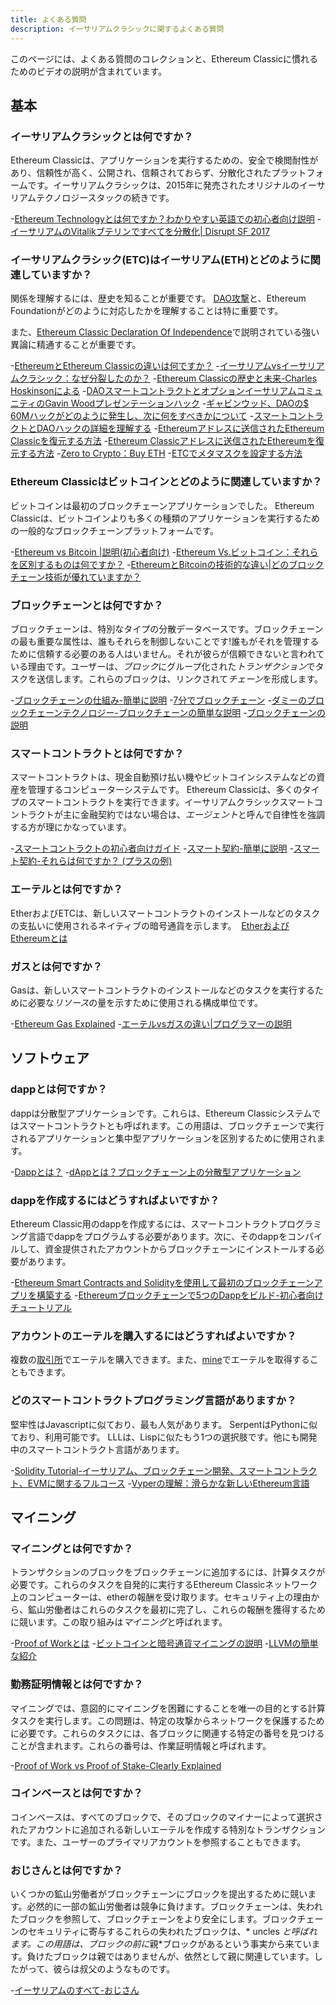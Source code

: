 ```yaml
---
title: よくある質問
description: イーサリアムクラシックに関するよくある質問
---
```


このページには、よくある質問のコレクションと、Ethereum Classicに慣れるためのビデオの説明が含まれています。

## 基本

### イーサリアムクラシックとは何ですか？

Ethereum Classicは、アプリケーションを実行するための、安全で検閲耐性があり、信頼性が高く、公開され、信頼されておらず、分散化されたプラットフォームです。イーサリアムクラシックは、2015年に発売されたオリジナルのイーサリアムテクノロジースタックの続きです。

-[Ethereum Technologyとは何ですか？わかりやすい英語での初心者向け説明](https://youtu.be/jxLkbJozKbY)
-[イーサリアムのVitalikブテリンですべてを分散化| Disrupt SF 2017](https://youtu.be/WSN5BaCzsbo)

### イーサリアムクラシック(ETC)はイーサリアム(ETH)とどのように関連していますか？

関係を理解するには、歴史を知ることが重要です。 [DAO攻撃](http://www.coindesk.com/understanding-dao-hack-journalists)と、Ethereum Foundationがどのように対応したかを理解することは特に重要です。

また、[Ethereum Classic Declaration Of Independence](/blog/2016-08-13-declaration-of-independence)で説明されている強い異論に精通することが重要です。

-[EthereumとEthereum Classicの違いは何ですか？](https://youtu.be/EaC6YwO_H0U)
-[イーサリアムvsイーサリアムクラシック：なぜ分裂したのか？](https://youtu.be/IOuEgLKqqjE)
-[Ethereum Classicの歴史と未来-Charles Hoskinsonによる](https://youtu.be/SQZB3pAhjP4)
-[DAOスマートコントラクトとオプションイーサリアムコミュニティのGavin Woodプレゼンテーションハック](https://youtu.be/KaOGtH7J0WE)
-[ギャビンウッド、DAOの$ 60Mハックがどのように発生し、次に何をすべきかについて](https://youtu.be/JzCGRtGyxvY)
-[スマートコントラクトとDAOハックの詳細を理解する](https://youtu.be/AfyB1VlnLNU)
-[Ethereumアドレスに送信されたEthereum Classicを復元する方法](https://medium.com/@nesterenkoi565/how-to-recover-ethereum-classic-sent-to-ethereum-address-691aca046f3e)
-[Ethereum Classicアドレスに送信されたEthereumを復元する方法](https://medium.com/@nesterenkoi565/how-to-recover-ethereum-sent-to-an-ethereum-classic-address-832d56a7d6d9)
-[Zero to Crypto：Buy ETH](https://www.mewtopia.com/zerotocrypto-buy-eth/)
-[ETCでメタマスクを設定する方法](https://youtu.be/BhVWWcwKKME)

### Ethereum Classicはビットコインとどのように関連していますか？

ビットコインは最初のブロックチェーンアプリケーションでした。 Ethereum Classicは、ビットコインよりも多くの種類のアプリケーションを実行するための一般的なブロックチェーンプラットフォームです。

-[Ethereum vs Bitcoin |説明(初心者向け)](https://youtu.be/d94l-_3B6dM)
-[Ethereum Vs.ビットコイン：それらを区別するものは何ですか？](https://youtu.be/0UBk1e5qnr4)
-[EthereumとBitcoinの技術的な違い|どのブロックチェーン技術が優れていますか？](https://youtu.be/fdWoNBt6CcY)

### ブロックチェーンとは何ですか？

ブロックチェーンは、特別なタイプの分散データベースです。ブロックチェーンの最も重要な属性は、誰もそれらを制御しないことです!誰もがそれを管理するために信頼する必要のある人はいません。それが彼らが信頼できないと言われている理由です。ユーザーは、*ブロック*にグループ化された*トランザクション*でタスクを送信します。これらのブロックは、リンクされて*チェーン*を形成します。

-[ブロックチェーンの仕組み-簡単に説明](https://youtu.be/SSo_EIwHSd4)
-[7分でブロックチェーン](https://youtu.be/yubzJw0uiE4)
-[ダミーのブロックチェーンテクノロジー-ブロックチェーンの簡単な説明](https://youtu.be/2yJqjTiwpxM)
-[ブロックチェーンの説明](https://youtu.be/QphJEO9ZX6s)

### スマートコントラクトとは何ですか？

スマートコントラクトは、現金自動預け払い機やビットコインシステムなどの資産を管理するコンピューターシステムです。 Ethereum Classicは、多くのタイプのスマートコントラクトを実行できます。イーサリアムクラシックスマートコントラクトが主に金融契約ではない場合は、*エージェント*と呼んで自律性を強調する方が理にかなっています。

-[スマートコントラクトの初心者向けガイド](https://youtu.be/RZXJMdAk5zk)
-[スマート契約-簡単に説明](https://youtu.be/ZE2HxTmxfrI)
-[スマート契約-それらは何ですか？ (プラスの例)](https://youtu.be/DhNyD8Cj0dg)

### エーテルとは何ですか？

EtherおよびETCは、新しいスマートコントラクトのインストールなどのタスクの支払いに使用されるネイティブの暗号通貨を示します。
 [EtherおよびEthereumとは](https://youtu.be/fjnovGRQrRE)

### ガスとは何ですか？

Gasは、新しいスマートコントラクトのインストールなどのタスクを実行するために必要な*リソース*の量を示すために使用される構成単位です。

-[Ethereum Gas Explained](https://youtu.be/hQ78FVSv-vs)
-[エーテルvsガスの違い|プログラマーの説明](https://youtu.be/cZ0rYWJzeow)

## ソフトウェア

### dappとは何ですか？

dappは分散型アプリケーションです。これらは、Ethereum Classicシステムではスマートコントラクトとも呼ばれます。この用語は、ブロックチェーンで実行されるアプリケーションと集中型アプリケーションを区別するために使用されます。

-[Dappとは？](https://youtu.be/CDQX8inMCt0)
-[dAppとは？ブロックチェーン上の分散型アプリケーション](https://youtu.be/F50OrwV6Uk8)

### dappを作成するにはどうすればよいですか？

Ethereum Classic用のdappを作成するには、スマートコントラクトプログラミング言語でdappをプログラムする必要があります。次に、そのdappをコンパイルして、資金提供されたアカウントからブロックチェーンにインストールする必要があります。

-[Ethereum Smart Contracts and Solidityを使用して最初のブロックチェーンアプリを構築する](https://youtu.be/coQ5dg8wM2o)
-[Ethereumブロックチェーンで5つのDappをビルド-初心者向けチュートリアル](https://youtu.be/8wMKq7HvbKw)

### アカウントのエーテルを購入するにはどうすればよいですか？

複数の[取引所](/ecosystem/exchanges)でエーテルを購入できます。また、[mine](/development/mining-resources)でエーテルを取得することもできます。

### どのスマートコントラクトプログラミング言語がありますか？

堅牢性はJavascriptに似ており、最も人気があります。 SerpentはPythonに似ており、利用可能です。 LLLは、Lispに似たもう1つの選択肢です。他にも開発中のスマートコントラクト言語があります。

-[Solidity Tutorial-イーサリアム、ブロックチェーン開発、スマートコントラクト、EVMに関するフルコース](https://youtu.be/ipwxYa-F1uY)
-[Vyperの理解：滑らかな新しいEthereum言語](https://youtu.be/rqfM6cxXHB8)

## マイニング

### マイニングとは何ですか？

トランザクションのブロックをブロックチェーンに追加するには、計算タスクが必要です。これらのタスクを自発的に実行するEthereum Classicネットワーク上のコンピューターは、etherの報酬を受け取ります。セキュリティ上の理由から、鉱山労働者はこれらのタスクを最初に完了し、これらの報酬を獲得するために競います。この取り組みは*マイニング*と呼ばれます。

-[Proof of Workとは](https://youtu.be/3EUAcxhuoU4)
-[ビットコインと暗号通貨マイニングの説明](https://youtu.be/kZXXDp0_R-w)
-[LLVMの簡単な紹介](https://youtu.be/a5-WaD8VV38)

### 勤務証明情報とは何ですか？

マイニングでは、意図的にマイニングを困難にすることを唯一の目的とする計算タスクを実行します。この問題は、特定の攻撃からネットワークを保護するために必要です。これらのタスクには、各ブロックに関連する特定の番号を見つけることが含まれます。これらの番号は、作業証明情報と呼ばれます。

-[Proof of Work vs Proof of Stake-Clearly Explained](https://youtu.be/y_hEezRilCY)

### コインベースとは何ですか？

コインベースは、すべてのブロックで、そのブロックのマイナーによって選択されたアカウントに追加される新しいエーテルを作成する特別なトランザクションです。また、ユーザーのプライマリアカウントを参照することもできます。

### おじさんとは何ですか？

いくつかの鉱山労働者がブロックチェーンにブロックを提出するために競います。必然的に一部の鉱山労働者は競争に負けます。ブロックチェーンは、失われたブロックを参照して、ブロックチェーンをより安全にします。ブロックチェーンのセキュリティに寄与するこれらの失われたブロックは、* uncles *と呼ばれます。この用語は、ブロックの前に*親*ブロックがあるという事実から来ています。負けたブロックは親ではありませんが、依然として親に関連しています。したがって、彼らは叔父のようなものです。

-[イーサリアムのすべて-おじさん](https://youtu.be/iIhxtuIhT_g)
